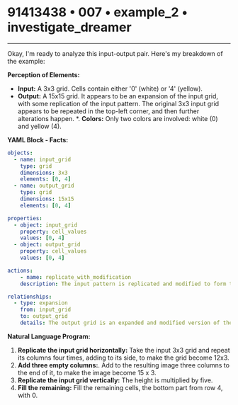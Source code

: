 # 91413438 • 007 • example_2 • investigate_dreamer

---
Okay, I'm ready to analyze this input-output pair. Here's my breakdown of the example:

**Perception of Elements:**

*   **Input:** A 3x3 grid. Cells contain either '0' (white) or '4' (yellow).
*   **Output:** A 15x15 grid. It appears to be an expansion of the input grid, with some replication of the input pattern. The original 3x3 input grid appears to be repeated in the top-left corner, and then further alterations happen.
*.  **Colors:** Only two colors are involved: white (0) and yellow (4).

**YAML Block - Facts:**



```yaml
objects:
  - name: input_grid
    type: grid
    dimensions: 3x3
    elements: [0, 4]
  - name: output_grid
    type: grid
    dimensions: 15x15
    elements: [0, 4]

properties:
  - object: input_grid
    property: cell_values
    values: [0, 4]
  - object: output_grid
    property: cell_values
    values: [0, 4]

actions:
    - name: replicate_with_modification
    description: The input pattern is replicated and modified to form the output pattern.

relationships:
  - type: expansion
    from: input_grid
    to: output_grid
    details: The output grid is an expanded and modified version of the input grid, with a factor of 5 in terms of side but a factor of 4 is used to replicate input columns

```



**Natural Language Program:**

1.  **Replicate the input grid horizontally:** Take the input 3x3 grid and repeat its columns four times, adding to its side, to make the grid become 12x3.
2. **Add three empty columns:**. Add to the resulting image three columns to the end of it, to make the image become 15 x 3.
3.  **Replicate the input grid vertically:** The height is multiplied by five.
4. **Fill the remaining:** Fill the remaining cells, the bottom part from row 4, with 0.



